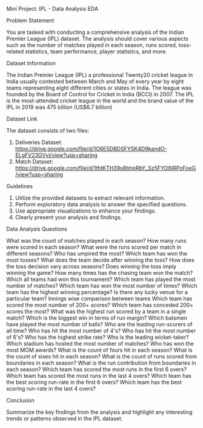 

Mini Project: IPL - Data Analysis EDA

Problem Statement

You are tasked with conducting a comprehensive analysis of the Indian Premier League (IPL) dataset. The analysis should cover various aspects such as the number of matches played in each season, runs scored, toss-related statistics, team performance, player statistics, and more.

Dataset Information

The Indian Premier League (IPL) a professional Twenty20 cricket league in India usually contested between March and May of every year by eight teams representing eight different cities or states in India. The league was founded by the Board of Control for Cricket in India (BCCI) in 2007. The IPL is the most-attended cricket league in the world and the brand value of the IPL in 2019 was 475 billion (US$6.7 billion)

Dataset Link

The dataset consists of two files:
1. Deliveries Dataset: 
https://drive.google.com/file/d/1O6E5DBDSFYSK4D9kandO-ELgFV23GVyi/view?usp=sharing
2. Match Dataset:
https://drive.google.com/file/d/1tfdKTH39s8bhpRbY_Sz5FYO6IRPoFoeG/view?usp=sharing

Guidelines

1. Utilize the provided datasets to extract relevant information.
2. Perform exploratory data analysis to answer the specified questions.
3. Use appropriate visualizations to enhance your findings.
4. Clearly present your analysis and findings.

Data Analysis Questions

What was the count of matches played in each season?
How many runs were scored in each season?
What were the runs scored per match in different seasons?
Who has umpired the most?
Which team has won the most tosses?
What does the team decide after winning the toss?
How does the toss decision vary across seasons?
Does winning the toss imply winning the game?
How many times has the chasing team won the match?
Which all teams had won this tournament?
Which team has played the most number of matches?
Which team has won the most number of times?
Which team has the highest winning percentage?
Is there any lucky venue for a particular team?
Innings wise comparison between teams
Which team has scored the most number of 200+ scores?
Which team has conceded 200+ scores the most?
What was the highest run scored by a team in a single match?
Which is the biggest win in terms of run margin?
Which batsmen have played the most number of balls?
Who are the leading run-scorers of all time?
Who has hit the most number of 4's?
Who has hit the most number of 6's?
Who has the highest strike rate?
Who is the leading wicket-taker?
Which stadium has hosted the most number of matches?
Who has won the most MOM awards?
What is the count of fours hit in each season?
What is the count of sixes hit in each season?
What is the count of runs scored from boundaries in each season?
What is the run contribution from boundaries in each season?
Which team has scored the most runs in the first 6 overs?
Which team has scored the most runs in the last 4 overs?
Which team has the best scoring run-rate in the first 6 overs?
Which team has the best scoring run-rate in the last 4 overs?

Conclusion

Summarize the key findings from the analysis and highlight any interesting trends or patterns observed in the IPL dataset.

